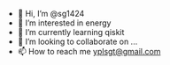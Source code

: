 - 👋 Hi, I’m @sg1424
- 👀 I’m interested in energy
- 🌱 I’m currently learning qiskit
- 💞️ I’m looking to collaborate on ...
- 📫 How to reach me yplsgt@gmail.com

<!---
sg1424/sg1424 is a ✨ special ✨ repository because its `README.md` (this file) appears on your GitHub profile.
You can click the Preview link to take a look at your changes.
--->
